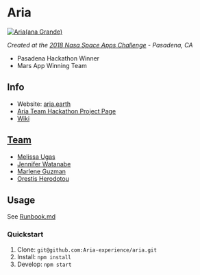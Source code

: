 # Aria

[![Aria(ana Grande)](https://media.giphy.com/media/1BbZTpW0Ux1OpetmPF/giphy.gif)](https://media.giphy.com/media/1xmDsgQGtpydAKPj7T/giphy.gif)

*Created at the [2018 Nasa Space Apps Challenge](https://2018.spaceappschallenge.org/) - Pasadena, CA*

* Pasadena Hackathon Winner
* Mars App Winning Team

## Info
* Website: [aria.earth](http://aria.earth)
* [Aria Team Hackathon Project Page](https://2018.spaceappschallenge.org/challenges/help-others-discover-earth/artify-earth/teams/aria-earthmoog/project)
* [Wiki](https://github.com/Aria-experience/aria/wiki)

## [Team](https://2018.spaceappschallenge.org/challenges/help-others-discover-earth/artify-earth/teams/aria-earthmoog/project)

* [Melissa Ugas](https://github.com/melugas)
* [Jennifer Watanabe](https://github.com/jentoobento)
* [Marlene Guzman](https://github.com/Mardb)
* [Orestis Herodotou](https://github.com/digitaltopo)

## Usage

See [Runbook.md](https://github.com/Aria-experience/aria/blob/master/runbook.md)

### Quickstart

1.  Clone: `git@github.com:Aria-experience/aria.git`
1.  Install: `npm install`
1.  Develop: `npm start`
